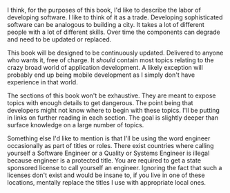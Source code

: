 I think, for the purposes of this book, I'd like to describe the labor of developing software. I like to think of it as a trade. Developing sophisticated software can be analogous to building a city. It takes a lot of different people with a lot of different skills. Over time the components can degrade and need to be updated or replaced.

This book will be designed to be continuously updated. Delivered to anyone who wants it, free of charge. It *should* contain most topics relating to the crazy broad world of application development. A likely exception will probably end up being mobile development as I simply don't have experience in that world.

The sections of this book won't be exhaustive. They are meant to expose topics with enough details to get dangerous. The point being that developers might not know where to begin with these topics. I'll be putting in links on further reading in each section. The goal is slightly deeper than surface knowledge on a large number of topics.

Something else I'd like to mention is that I'll be using the word engineer occasionally as part of titles or roles. There exist countries where calling yourself a Software Engineer or a Quality or Systems Engineer is illegal because engineer is a protected title. You are required to get a state sponsored license to call yourself an engineer. Ignoring the fact that such a licenses don't exist and would be insane to, if you live in one of these locations, mentally replace the titles I use with appropriate local ones.
